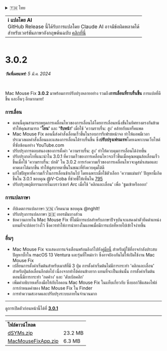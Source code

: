 <details>
<summary>🇹🇭 ไทย</summary>

[🇬🇧 English (GitHub Release)](https://github.com/noah-nuebling/mac-mouse-fix/releases/tag/3.0.2)\
[🇦🇩 Català](https://redirect.macmousefix.com/?target=mmf-release&tag=3.0.2&locale=ca)\
[🇩🇪 Deutsch](https://redirect.macmousefix.com/?target=mmf-release&tag=3.0.2&locale=de)\
[🇪🇸 Español](https://redirect.macmousefix.com/?target=mmf-release&tag=3.0.2&locale=es)\
[🇫🇷 Français](https://redirect.macmousefix.com/?target=mmf-release&tag=3.0.2&locale=fr)\
[🇮🇩 Indonesia](https://redirect.macmousefix.com/?target=mmf-release&tag=3.0.2&locale=id)\
[🇮🇹 Italiano](https://redirect.macmousefix.com/?target=mmf-release&tag=3.0.2&locale=it)\
[🇭🇺 Magyar](https://redirect.macmousefix.com/?target=mmf-release&tag=3.0.2&locale=hu)\
[🇳🇱 Nederlands](https://redirect.macmousefix.com/?target=mmf-release&tag=3.0.2&locale=nl)\
[🇵🇱 Polski](https://redirect.macmousefix.com/?target=mmf-release&tag=3.0.2&locale=pl)\
[🇧🇷 Português (Brasil)](https://redirect.macmousefix.com/?target=mmf-release&tag=3.0.2&locale=pt-BR)\
[🇵🇹 Português (Portugal)](https://redirect.macmousefix.com/?target=mmf-release&tag=3.0.2&locale=pt-PT)\
[🇷🇴 Română](https://redirect.macmousefix.com/?target=mmf-release&tag=3.0.2&locale=ro)\
[🇸🇪 Svenska](https://redirect.macmousefix.com/?target=mmf-release&tag=3.0.2&locale=sv)\
[🇻🇳 Tiếng Việt](https://redirect.macmousefix.com/?target=mmf-release&tag=3.0.2&locale=vi)\
[🇹🇷 Türkçe](https://redirect.macmousefix.com/?target=mmf-release&tag=3.0.2&locale=tr)\
[🇨🇿 Čeština](https://redirect.macmousefix.com/?target=mmf-release&tag=3.0.2&locale=cs)\
[🇬🇷 Ελληνικά](https://redirect.macmousefix.com/?target=mmf-release&tag=3.0.2&locale=el)\
[🇷🇺 Русский](https://redirect.macmousefix.com/?target=mmf-release&tag=3.0.2&locale=ru)\
[🇺🇦 Українська](https://redirect.macmousefix.com/?target=mmf-release&tag=3.0.2&locale=uk)\
[🇮🇱 עברית](https://redirect.macmousefix.com/?target=mmf-release&tag=3.0.2&locale=he)\
[🇸🇦 العربية](https://redirect.macmousefix.com/?target=mmf-release&tag=3.0.2&locale=ar)\
[🇮🇳 हिन्दी](https://redirect.macmousefix.com/?target=mmf-release&tag=3.0.2&locale=hi)\
**🇹🇭 ไทย**\
[🇨🇳 中文 (简体)](https://redirect.macmousefix.com/?target=mmf-release&tag=3.0.2&locale=zh-Hans)\
[🇨🇳 中文 (繁體)](https://redirect.macmousefix.com/?target=mmf-release&tag=3.0.2&locale=zh-Hant)\
[🇭🇰 中文（香港)](https://redirect.macmousefix.com/?target=mmf-release&tag=3.0.2&locale=zh-HK)\
[🇯🇵 日本語](https://redirect.macmousefix.com/?target=mmf-release&tag=3.0.2&locale=ja)\
[🇰🇷 한국어](https://redirect.macmousefix.com/?target=mmf-release&tag=3.0.2&locale=ko)\
[Help translate Mac Mouse Fix to different languages!](https://github.com/noah-nuebling/mac-mouse-fix/discussions/731)
</details>
<table align=><td>
<b>ℹ️ แปลโดย AI</b><br>
GitHub Release นี้ได้รับการแปลโดย Claude AI อาจมีข้อผิดพลาดได้<br>
สำหรับเวอร์ชันภาษาอังกฤษต้นฉบับ <a href="https://github.com/noah-nuebling/mac-mouse-fix/releases/tag/3.0.2">คลิกที่นี่</a>
</td></table>

<table></table>

# 3.0.2
***วันที่เผยแพร่:** 5 มี.ค. 2024*

<br>

Mac Mouse Fix **3.0.2** มาพร้อมการปรับปรุงหลายอย่าง รวมถึง**การเลื่อนที่ราบรื่นขึ้น** การแปลที่ดีขึ้น และอื่นๆ อีกมากมาย!

### การเลื่อน

- ตอนนี้คุณสามารถหยุดการเคลื่อนไหวของการเลื่อนได้โดยการเลื่อนหนึ่งขั้นในทิศทางตรงกันข้าม ทำให้คุณสามารถ **'โยน'** และ **'รับหน้า'** เมื่อใช้ 'ความราบรื่น: สูง' คล้ายกับแทร็คแพด
- Mac Mouse Fix ตอนนี้ส่งคำสั่งเลื่อนเร็วขึ้นในรอบการรีเฟรชหน้าจอ ทำให้แอพมีเวลาประมวลผลคำสั่งเลื่อนและแสดงการเลื่อนได้ราบรื่นขึ้น ซึ่ง**ปรับปรุงเฟรมเรท**โดยเฉพาะบนเว็บไซต์ที่ซับซ้อนอย่าง YouTube.com
- ปรับปรุงการตอบสนองของการตั้งค่า 'ความราบรื่น: สูง' ทำให้ควบคุมการเลื่อนได้ง่ายขึ้น
- ปรับปรุงกลไกที่แนะนำใน 3.0.1 ที่ความเร็วของการเคลื่อนไหวจะเร็วขึ้นเมื่อคุณหมุนล้อเลื่อนเร็วขึ้นเมื่อใช้ 'ความราบรื่น: ปกติ' ใน 3.0.2 การเร่งความเร็วของการเคลื่อนไหวจะดูสม่ำเสมอและคาดเดาได้มากขึ้น ทำให้ดูสบายตาขึ้นในขณะที่ยังควบคุมได้ดี
- แก้ไขปัญหาที่ความเร็วในการเลื่อนช้าเกินไป โดยเฉพาะเมื่อใช้ตัวเลือก 'ความแม่นยำ' ปัญหานี้เกิดขึ้นใน 3.0.1 ขอบคุณ @V-Coba ที่ช่วยชี้ให้เห็นใน [795](https://github.com/noah-nuebling/mac-mouse-fix/issues/795)
- ปรับปรุงพฤติกรรมภายในเบราว์เซอร์ Arc เมื่อใช้ 'คลิกและเลื่อน' เพื่อ 'ซูมเข้าหรือออก'

### การแปลภาษา

- อัปเดตการแปลภาษา 🇻🇳 เวียดนาม ขอบคุณ @nghlt!
- ปรับปรุงการแปลภาษา 🇩🇪 เยอรมันบางส่วน
- ข้อความภายใน Mac Mouse Fix ที่ไม่มีการแปลสำหรับภาษาปัจจุบันจะแสดงค่าตัวยึดตำแหน่งแทนที่จะปล่อยว่างไว้ ซึ่งควรทำให้การนำทางในแอพเมื่อมีการแปลที่หายไปเข้าใจง่ายขึ้น

### อื่นๆ

- Mac Mouse Fix จะแสดงการแจ้งเตือนพร้อมลิงก์ไปยัง[คู่มือนี้](https://github.com/noah-nuebling/mac-mouse-fix/discussions/861) สำหรับผู้ใช้ที่อาจกำลังประสบปัญหาบั๊กใน macOS 13 Ventura และรุ่นที่ใหม่กว่า ซึ่งอาจป้องกันไม่ให้เปิดใช้งาน Mac Mouse Fix
- เปลี่ยนการตั้งค่าเริ่มต้นสำหรับเมาส์ที่มี 3 ปุ่ม การตั้งค่าเริ่มต้นไม่มีการกระทำ 'คลิกและเลื่อน' สำหรับปุ่มล้อเลื่อนอีกต่อไป เนื่องจากทำได้ค่อนข้างยาก แทนที่จะเป็นเช่นนั้น การตั้งค่าเริ่มต้นตอนนี้มีการกระทำ 'กดค้าง' และ 'ดับเบิลคลิก'
- เพิ่มคำอธิบายเครื่องมือให้กับไอคอน Mac Mouse Fix ในแท็บเกี่ยวกับ ซึ่งบอกวิธีแสดงไฟล์การกำหนดค่าของ Mac Mouse Fix ใน Finder
- การทำความสะอาดและปรับปรุงระบบภายในจำนวนมาก

---

ดูการเปิดตัวก่อนหน้านี้ได้ที่ [**3.0.1**](https://redirect.macmousefix.com/?target=mmf-release&tag=3.0.1&locale=th)

---

<table align="start">
<tr>
    <td colspan=2>
        <b>ไฟล์ดาวน์โหลด</b>
    </td>
</tr>
<tr>
    <td><a href="https://github.com/noah-nuebling/mac-mouse-fix/releases/download/3.0.2/dSYMs.zip">dSYMs.zip</a></td>
    <td>23.2 MB</td>
</tr>
<tr>
    <td><a href="https://github.com/noah-nuebling/mac-mouse-fix/releases/download/3.0.2/MacMouseFixApp.zip">MacMouseFixApp.zip</a></td>
    <td>6.3 MB</td>
</tr>
</table>